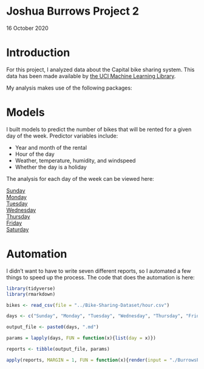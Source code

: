 Joshua Burrows Project 2
================
16 October 2020

# Introduction

For this project, I analyzed data about the Capital bike sharing system.
This data has been made available by [the UCI Machine Learning
Library](https://archive.ics.uci.edu/ml/datasets/Bike+Sharing+Dataset).

My analysis makes use of the following packages:

# Models

I built models to predict the number of bikes that will be rented for a
given day of the week. Predictor variables include:

  - Year and month of the rental  
  - Hour of the day  
  - Weather, temperature, humidity, and windspeed  
  - Whether the day is a holiday

The analysis for each day of the week can be viewed here:

[Sunday](Sunday.md)  
[Monday](Monday.md)  
[Tuesday](Tuesday.md)  
[Wednesday](Wednesday.md)  
[Thursday](Thursday.md)  
[Friday](Friday.md)  
[Saturday](Saturday.md)

# Automation

I didn’t want to have to write seven different reports, so I automated a
few things to speed up the process. The code that does the automation is
here:

``` r
library(tidyverse)
library(rmarkdown)

bikes <- read_csv(file = "../Bike-Sharing-Dataset/hour.csv")

days <- c("Sunday", "Monday", "Tuesday", "Wednesday", "Thursday", "Friday", "Saturday") 

output_file <- paste0(days, ".md") 

params = lapply(days, FUN = function(x){list(day = x)})

reports <- tibble(output_file, params)

apply(reports, MARGIN = 1, FUN = function(x){render(input = "./BurrowsProject2Analysis.Rmd", output_file = x[[1]], params = x[[2]])})
```
